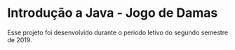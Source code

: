 # Introdução a Java - Jogo de Damas

Esse projeto foi desenvolvido durante o periodo letivo do segundo semestre de 2019.